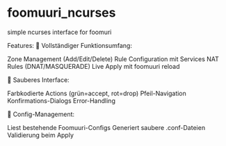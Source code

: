 # foomuuri_ncurses
simple ncurses interface for foomuri

Features:
🎯 Vollständiger Funktionsumfang:

Zone Management (Add/Edit/Delete)
Rule Configuration mit Services
NAT Rules (DNAT/MASQUERADE)
Live Apply mit foomuuri reload

🎨 Sauberes Interface:

Farbkodierte Actions (grün=accept, rot=drop)
Pfeil-Navigation
Konfirmations-Dialogs
Error-Handling

📁 Config-Management:

Liest bestehende Foomuuri-Configs
Generiert saubere .conf-Dateien
Validierung beim Apply
